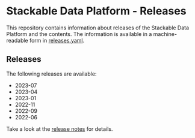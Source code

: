 # Stackable Data Platform - Releases

This repository contains information about releases of the Stackable Data Platform and the contents.
The information is available in a machine-readable form in [releases.yaml](https://github.com/stackabletech/release/blob/main/releases.yaml).

## Releases

The following releases are available:

- 2023-07
- 2023-04
- 2023-01
- 2022-11
- 2022-09
- 2022-06

Take a look at the [release notes](https://docs.stackable.tech/home/stable/release_notes.html) for details.
